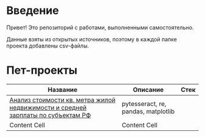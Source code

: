 # Введение
Привет! Это репозиторий с работами, выполненными самостоятельно.

Данные взяты из открытых источников, поэтому в каждой папке проекта добавлены csv-файлы.

# Пет-проекты

| Название  | Описание | Стек |
| ------------- | ------------- | ------------- |
| [Анализ стоимости кв. метра жилой недвижимости и средней зарплаты по субъектам РФ]([https://pages.github.com/](https://github.com/Alexe1ch57/pet_projects/tree/main/pet_1_prices_salary)https://github.com/Alexe1ch57/pet_projects/tree/main/pet_1_prices_salary) | pytesseract, re, pandas, matplotlib |
| Content Cell  | Content Cell  |   |
